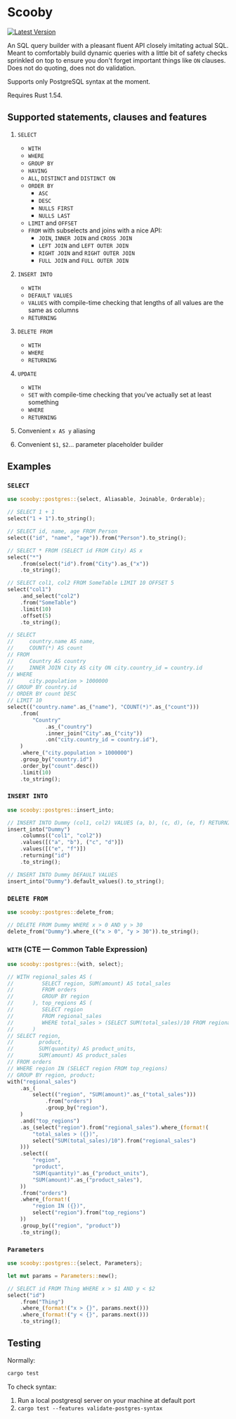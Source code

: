 Scooby
======

[![Latest Version](https://img.shields.io/crates/v/scooby.svg)](https://crates.io/crates/scooby)

An SQL query builder with a pleasant fluent API closely imitating actual SQL. Meant to comfortably build dynamic queries with a little bit of safety checks sprinkled on top to ensure you don't forget important things like `ON` clauses. Does not do quoting, does not do validation.

Supports only PostgreSQL syntax at the moment.

Requires Rust 1.54.


Supported statements, clauses and features
------------------------------------------

1. `SELECT`
    - `WITH`
    - `WHERE`
    - `GROUP BY`
    - `HAVING`
    - `ALL`, `DISTINCT` and `DISTINCT ON`
    - `ORDER BY`
        - `ASC`
        - `DESC`
        - `NULLS FIRST`
        - `NULLS LAST`
    - `LIMIT` and `OFFSET`
    - `FROM` with subselects and joins with a nice API:
        - `JOIN`, `INNER JOIN` and `CROSS JOIN`
        - `LEFT JOIN` and `LEFT OUTER JOIN`
        - `RIGHT JOIN` and `RIGHT OUTER JOIN`
        - `FULL JOIN` and `FULL OUTER JOIN`

2. `INSERT INTO`
    - `WITH`
    - `DEFAULT VALUES`
    - `VALUES` with compile-time checking that lengths of all values are the same as columns
    - `RETURNING`

3. `DELETE FROM`
    - `WITH`
    - `WHERE`
    - `RETURNING`

4. `UPDATE`
    - `WITH`
    - `SET` with compile-time checking that you've actually set at least something
    - `WHERE`
    - `RETURNING`

5. Convenient `x AS y` aliasing

6. Convenient `$1`, `$2`... parameter placeholder builder

Examples
--------

### `SELECT`

```rust
use scooby::postgres::{select, Aliasable, Joinable, Orderable};

// SELECT 1 + 1
select("1 + 1").to_string();

// SELECT id, name, age FROM Person
select(("id", "name", "age")).from("Person").to_string();

// SELECT * FROM (SELECT id FROM City) AS x
select("*")
    .from(select("id").from("City").as_("x"))
    .to_string();

// SELECT col1, col2 FROM SomeTable LIMIT 10 OFFSET 5
select("col1")
    .and_select("col2")
    .from("SomeTable")
    .limit(10)
    .offset(5)
    .to_string();

// SELECT
//     country.name AS name,
//     COUNT(*) AS count
// FROM
//     Country AS country
//     INNER JOIN City AS city ON city.country_id = country.id
// WHERE
//     city.population > 1000000
// GROUP BY country.id
// ORDER BY count DESC
// LIMIT 10
select(("country.name".as_("name"), "COUNT(*)".as_("count")))
    .from(
        "Country"
            .as_("country")
            .inner_join("City".as_("city"))
            .on("city.country_id = country.id"),
    )
    .where_("city.population > 1000000")
    .group_by("country.id")
    .order_by("count".desc())
    .limit(10)
    .to_string();
```

### `INSERT INTO`

```rust
use scooby::postgres::insert_into;

// INSERT INTO Dummy (col1, col2) VALUES (a, b), (c, d), (e, f) RETURNING id
insert_into("Dummy")
    .columns(("col1", "col2"))
    .values([("a", "b"), ("c", "d")])
    .values([("e", "f")])
    .returning("id")
    .to_string();

// INSERT INTO Dummy DEFAULT VALUES
insert_into("Dummy").default_values().to_string();
```

### `DELETE FROM`

```rust
use scooby::postgres::delete_from;

// DELETE FROM Dummy WHERE x > 0 AND y > 30
delete_from("Dummy").where_(("x > 0", "y > 30")).to_string();
```

### `WITH` (CTE — Common Table Expression)

```rust
use scooby::postgres::{with, select};

// WITH regional_sales AS (
//         SELECT region, SUM(amount) AS total_sales
//         FROM orders
//         GROUP BY region
//      ), top_regions AS (
//         SELECT region
//         FROM regional_sales
//         WHERE total_sales > (SELECT SUM(total_sales)/10 FROM regional_sales)
//      )
// SELECT region,
//        product,
//        SUM(quantity) AS product_units,
//        SUM(amount) AS product_sales
// FROM orders
// WHERE region IN (SELECT region FROM top_regions)
// GROUP BY region, product;
with("regional_sales")
    .as_(
        select(("region", "SUM(amount)".as_("total_sales")))
            .from("orders")
            .group_by("region"),
    )
    .and("top_regions")
    .as_(select("region").from("regional_sales").where_(format!(
        "total_sales > ({})",
        select("SUM(total_sales)/10").from("regional_sales")
    )))
    .select((
        "region",
        "product",
        "SUM(quantity)".as_("product_units"),
        "SUM(amount)".as_("product_sales"),
    ))
    .from("orders")
    .where_(format!(
        "region IN ({})",
        select("region").from("top_regions")
    ))
    .group_by(("region", "product"))
    .to_string();
```

### `Parameters`

```rust
use scooby::postgres::{select, Parameters};

let mut params = Parameters::new();

// SELECT id FROM Thing WHERE x > $1 AND y < $2
select("id")
    .from("Thing")
    .where_(format!("x > {}", params.next()))
    .where_(format!("y < {}", params.next()))
    .to_string();
```

Testing
-------

Normally:

```bash
cargo test
```

To check syntax:

1. Run a local postgresql server on your machine at default port
2. `cargo test --features validate-postgres-syntax`
